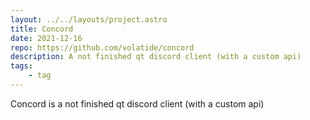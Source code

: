 ```yaml
---
layout: ../../layouts/project.astro
title: Concord
date: 2021-12-16
repo: https://github.com/volatide/concord
description: A not finished qt discord client (with a custom api)
tags:
    - tag
---
```


Concord is a not finished qt discord client (with a custom api)